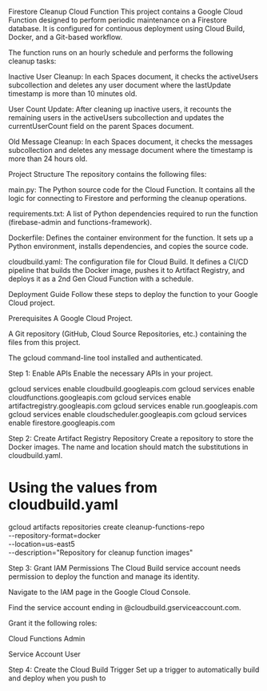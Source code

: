 Firestore Cleanup Cloud Function
This project contains a Google Cloud Function designed to perform periodic maintenance on a Firestore database. It is configured for continuous deployment using Cloud Build, Docker, and a Git-based workflow.

The function runs on an hourly schedule and performs the following cleanup tasks:

Inactive User Cleanup: In each Spaces document, it checks the activeUsers subcollection and deletes any user document where the lastUpdate timestamp is more than 10 minutes old.

User Count Update: After cleaning up inactive users, it recounts the remaining users in the activeUsers subcollection and updates the currentUserCount field on the parent Spaces document.

Old Message Cleanup: In each Spaces document, it checks the messages subcollection and deletes any message document where the timestamp is more than 24 hours old.

Project Structure
The repository contains the following files:

main.py: The Python source code for the Cloud Function. It contains all the logic for connecting to Firestore and performing the cleanup operations.

requirements.txt: A list of Python dependencies  required to run the function (firebase-admin and functions-framework).

Dockerfile: Defines the container environment for the function.  It sets up a Python environment, installs dependencies, and copies the source code.

cloudbuild.yaml: The configuration file for Cloud Build. It defines a CI/CD pipeline that builds the Docker image, pushes it to Artifact Registry, and deploys it as a 2nd Gen Cloud Function with a schedule.

Deployment Guide
Follow these steps to deploy the function to your Google Cloud project.

Prerequisites
A Google Cloud Project.

A Git repository (GitHub, Cloud Source Repositories, etc.) containing the files from this project.

The gcloud command-line tool installed and authenticated.

Step 1: Enable APIs
Enable the necessary APIs in your project.

gcloud services enable cloudbuild.googleapis.com
gcloud services enable cloudfunctions.googleapis.com
gcloud services enable artifactregistry.googleapis.com
gcloud services enable run.googleapis.com
gcloud services enable cloudscheduler.googleapis.com
gcloud services enable firestore.googleapis.com

Step 2: Create Artifact Registry Repository
Create a repository to store the Docker images. The name and location should match the substitutions in cloudbuild.yaml.

# Using the values from cloudbuild.yaml
gcloud artifacts repositories create cleanup-functions-repo \
    --repository-format=docker \
    --location=us-east5 \
    --description="Repository for cleanup function images"

Step 3: Grant IAM Permissions
The Cloud Build service account needs permission to deploy the function and manage its identity.

Navigate to the IAM page in the Google Cloud Console.

Find the service account ending in @cloudbuild.gserviceaccount.com.

Grant it the following roles:

Cloud Functions Admin

Service Account User

Step 4: Create the Cloud Build Trigger
Set up a trigger to automatically build and deploy when you push to

